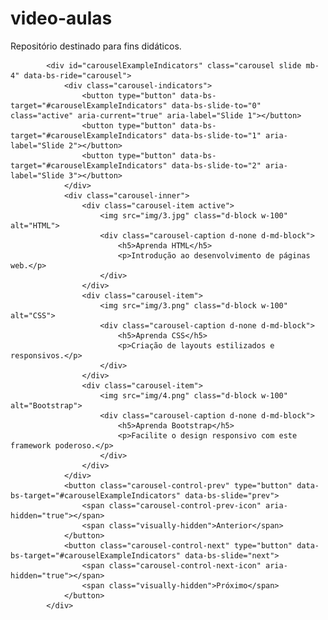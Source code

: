 # video-aulas
Repositório destinado para fins didáticos.
 



  <!-- Carrossel -->
            <div id="carouselExampleIndicators" class="carousel slide mb-4" data-bs-ride="carousel">
                <div class="carousel-indicators">
                    <button type="button" data-bs-target="#carouselExampleIndicators" data-bs-slide-to="0" class="active" aria-current="true" aria-label="Slide 1"></button>
                    <button type="button" data-bs-target="#carouselExampleIndicators" data-bs-slide-to="1" aria-label="Slide 2"></button>
                    <button type="button" data-bs-target="#carouselExampleIndicators" data-bs-slide-to="2" aria-label="Slide 3"></button>
                </div>
                <div class="carousel-inner">
                    <div class="carousel-item active">
                        <img src="img/3.jpg" class="d-block w-100" alt="HTML">
                        <div class="carousel-caption d-none d-md-block">
                            <h5>Aprenda HTML</h5>
                            <p>Introdução ao desenvolvimento de páginas web.</p>
                        </div>
                    </div>
                    <div class="carousel-item">
                        <img src="img/3.png" class="d-block w-100" alt="CSS">
                        <div class="carousel-caption d-none d-md-block">
                            <h5>Aprenda CSS</h5>
                            <p>Criação de layouts estilizados e responsivos.</p>
                        </div>
                    </div>
                    <div class="carousel-item">
                        <img src="img/4.png" class="d-block w-100" alt="Bootstrap">
                        <div class="carousel-caption d-none d-md-block">
                            <h5>Aprenda Bootstrap</h5>
                            <p>Facilite o design responsivo com este framework poderoso.</p>
                        </div>
                    </div>
                </div>
                <button class="carousel-control-prev" type="button" data-bs-target="#carouselExampleIndicators" data-bs-slide="prev">
                    <span class="carousel-control-prev-icon" aria-hidden="true"></span>
                    <span class="visually-hidden">Anterior</span>
                </button>
                <button class="carousel-control-next" type="button" data-bs-target="#carouselExampleIndicators" data-bs-slide="next">
                    <span class="carousel-control-next-icon" aria-hidden="true"></span>
                    <span class="visually-hidden">Próximo</span>
                </button>
            </div>
